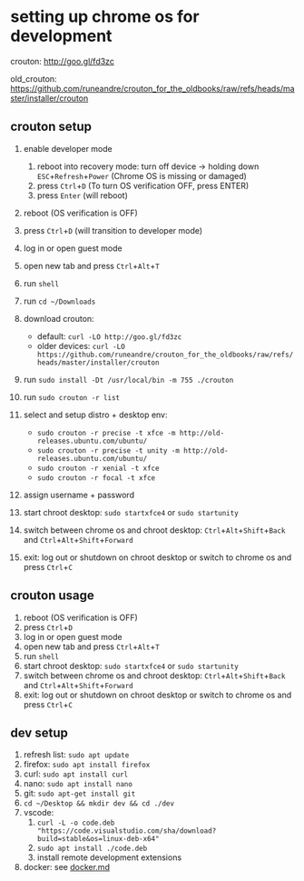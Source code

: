 # setting up chrome os for development

crouton: http://goo.gl/fd3zc

old_crouton: https://github.com/runeandre/crouton_for_the_oldbooks/raw/refs/heads/master/installer/crouton

## crouton setup

1. enable developer mode
    1. reboot into recovery mode: turn off device -> holding down `ESC`+`Refresh`+`Power` (Chrome OS is missing or damaged)
    2. press `Ctrl`+`D` (To turn OS verification OFF, press ENTER)
    3. press `Enter` (will reboot)
  
2. reboot (OS verification is OFF)
3. press `Ctrl`+`D` (will transition to developer mode)
4. log in or open guest mode
5. open new tab and press `Ctrl`+`Alt`+`T`
6. run `shell`
7. run `cd ~/Downloads`
8. download crouton:
    * default: `curl -LO http://goo.gl/fd3zc`
    * older devices: `curl -LO https://github.com/runeandre/crouton_for_the_oldbooks/raw/refs/heads/master/installer/crouton
`
9. run `sudo install -Dt /usr/local/bin -m 755 ./crouton`
10. run `sudo crouton -r list`
11. select and setup distro + desktop env:
    * `sudo crouton -r precise -t xfce -m http://old-releases.ubuntu.com/ubuntu/`
    * `sudo crouton -r precise -t unity -m http://old-releases.ubuntu.com/ubuntu/`
    * `sudo crouton -r xenial -t xfce`
    * `sudo crouton -r focal -t xfce`
12. assign username + password
13. start chroot desktop: `sudo startxfce4` or `sudo startunity`
14. switch between chrome os and chroot desktop: `Ctrl`+`Alt`+`Shift`+`Back` and `Ctrl`+`Alt`+`Shift`+`Forward`
15. exit: log out or shutdown on chroot desktop or switch to chrome os and press `Ctrl`+`C`

## crouton usage

1. reboot (OS verification is OFF)
2. press `Ctrl`+`D`
3. log in or open guest mode
4. open new tab and press `Ctrl`+`Alt`+`T`
5. run `shell`
6. start chroot desktop: `sudo startxfce4` or `sudo startunity`
7. switch between chrome os and chroot desktop: `Ctrl`+`Alt`+`Shift`+`Back` and `Ctrl`+`Alt`+`Shift`+`Forward`
8. exit: log out or shutdown on chroot desktop or switch to chrome os and press `Ctrl`+`C`

## dev setup

1. refresh list: `sudo apt update`
2. firefox: `sudo apt install firefox`
3. curl: `sudo apt install curl`
4. nano: `sudo apt install nano`
5. git: `sudo apt-get install git`
6. `cd ~/Desktop && mkdir dev && cd ./dev`
7. vscode:
    1. `curl -L -o code.deb "https://code.visualstudio.com/sha/download?build=stable&os=linux-deb-x64"`
    2. `sudo apt install ./code.deb`
    3. install remote development extensions
8. docker: see [docker.md](https://github.com/BlazerYoo/chromeos-dev/blob/main/docker.md)
